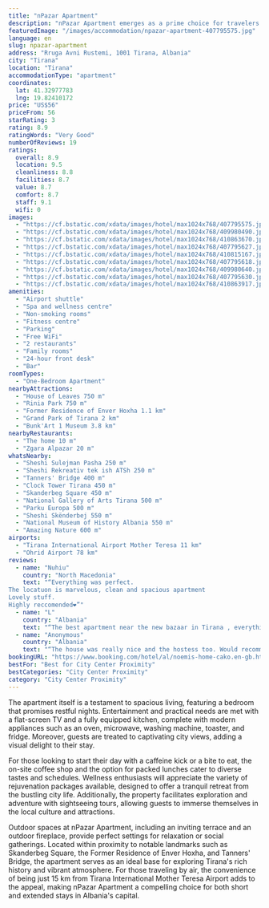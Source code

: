 ```yaml
---
title: "nPazar Apartment"
description: "nPazar Apartment emerges as a prime choice for travelers seeking a blend of comfort and convenience in the heart of Tirana."
featuredImage: "/images/accommodation/npazar-apartment-407795575.jpg"
language: en
slug: npazar-apartment
address: "Rruga Avni Rustemi, 1001 Tirana, Albania"
city: "Tirana"
location: "Tirana"
accommodationType: "apartment"
coordinates:
  lat: 41.32977783
  lng: 19.82410172
price: "US$56"
priceFrom: 56
starRating: 3
rating: 8.9
ratingWords: "Very Good"
numberOfReviews: 19
ratings:
  overall: 8.9
  location: 9.5
  cleanliness: 8.8
  facilities: 8.7
  value: 8.7
  comfort: 8.7
  staff: 9.1
  wifi: 0
images:
  - "https://cf.bstatic.com/xdata/images/hotel/max1024x768/407795575.jpg?k=3fdc44ac7e88ba2e8ec713dc7154e93b48a62923897103f50b785524e3d445f3&o=&hp=1"
  - "https://cf.bstatic.com/xdata/images/hotel/max1024x768/409980490.jpg?k=35d42d3395ecffb6b77db1a99faf86c673ef52a8c31dc918562e277ebc128cea&o=&hp=1"
  - "https://cf.bstatic.com/xdata/images/hotel/max1024x768/410863670.jpg?k=de49234d8cd5629f05b34be372e94b01e47e79657bd29066ce4211eb42a2e0bf&o=&hp=1"
  - "https://cf.bstatic.com/xdata/images/hotel/max1024x768/407795627.jpg?k=d49806b320bf08add362960cba9e2be8469cb425fd4754e7caf172d888e5c48a&o=&hp=1"
  - "https://cf.bstatic.com/xdata/images/hotel/max1024x768/410815167.jpg?k=55ba9fb696b246d6d274730d2c31a7c3c14f281c68d10fab878a9dc4c3cebf0b&o=&hp=1"
  - "https://cf.bstatic.com/xdata/images/hotel/max1024x768/407795618.jpg?k=825847368711da2e3d617df0ee097a2b0c4cf751142bb1780ffb391f3596f6b5&o=&hp=1"
  - "https://cf.bstatic.com/xdata/images/hotel/max1024x768/409980640.jpg?k=442afff99d3e00d5fff81f3259790f0d7c32b015958a23c208d0a9a1a3bcdaea&o=&hp=1"
  - "https://cf.bstatic.com/xdata/images/hotel/max1024x768/407795630.jpg?k=dca8989e37c25e892b2d5c0c60d9ff8d88f47bd73ccf562b4222b3afb7bb0b50&o=&hp=1"
  - "https://cf.bstatic.com/xdata/images/hotel/max1024x768/410863917.jpg?k=5161ee799f09d477280e78340936d346765015f37c49f1693306b79c719c3e76&o=&hp=1"
amenities:
  - "Airport shuttle"
  - "Spa and wellness centre"
  - "Non-smoking rooms"
  - "Fitness centre"
  - "Parking"
  - "Free WiFi"
  - "2 restaurants"
  - "Family rooms"
  - "24-hour front desk"
  - "Bar"
roomTypes:
  - "One-Bedroom Apartment"
nearbyAttractions:
  - "House of Leaves 750 m"
  - "Rinia Park 750 m"
  - "Former Residence of Enver Hoxha 1.1 km"
  - "Grand Park of Tirana 2 km"
  - "Bunk'Art 1 Museum 3.8 km"
nearbyRestaurants:
  - "The home 10 m"
  - "Zgara Alpazar 20 m"
whatsNearby:
  - "Sheshi Sulejman Pasha 250 m"
  - "Sheshi Rekreativ tek ish ATSh 250 m"
  - "Tanners' Bridge 400 m"
  - "Clock Tower Tirana 450 m"
  - "Skanderbeg Square 450 m"
  - "National Gallery of Arts Tirana 500 m"
  - "Parku Europa 500 m"
  - "Sheshi Skënderbej 550 m"
  - "National Museum of History Albania 550 m"
  - "Amazing Nature 600 m"
airports:
  - "Tirana International Airport Mother Teresa 11 km"
  - "Ohrid Airport 78 km"
reviews:
  - name: "Nuhiu"
    country: "North Macedonia"
    text: "“Everything was perfect.
The locatuon is marvelous, clean and spacious apartment
Lovely stuff.
Highly reccomended❤️”"
  - name: "L"
    country: "Albania"
    text: "“The best apartment near the new bazaar in Tirana , everything was excellent and comfortable the host is very friendly and helpful , highly recommended , thank you for everything 😄”"
  - name: "Anonymous"
    country: "Albania"
    text: "“The house was really nice and the hostess too. Would recommend for a short stay or a long one. The living room was really comfortable and cozy and the location was really good.”"
bookingURL: "https://www.booking.com/hotel/al/noemis-home-cako.en-gb.html?aid=8035640"
bestFor: "Best for City Center Proximity"
bestCategories: "City Center Proximity"
category: "City Center Proximity"
---
```


The apartment itself is a testament to spacious living, featuring a bedroom that promises restful nights. Entertainment and practical needs are met with a flat-screen TV and a fully equipped kitchen, complete with modern appliances such as an oven, microwave, washing machine, toaster, and fridge. Moreover, guests are treated to captivating city views, adding a visual delight to their stay.

For those looking to start their day with a caffeine kick or a bite to eat, the on-site coffee shop and the option for packed lunches cater to diverse tastes and schedules. Wellness enthusiasts will appreciate the variety of rejuvenation packages available, designed to offer a tranquil retreat from the bustling city life. Additionally, the property facilitates exploration and adventure with sightseeing tours, allowing guests to immerse themselves in the local culture and attractions.

Outdoor spaces at nPazar Apartment, including an inviting terrace and an outdoor fireplace, provide perfect settings for relaxation or social gatherings. Located within proximity to notable landmarks such as Skanderbeg Square, the Former Residence of Enver Hoxha, and Tanners' Bridge, the apartment serves as an ideal base for exploring Tirana's rich history and vibrant atmosphere. For those traveling by air, the convenience of being just 15 km from Tirana International Mother Teresa Airport adds to the appeal, making nPazar Apartment a compelling choice for both short and extended stays in Albania's capital.